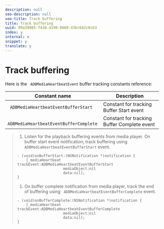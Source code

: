 ```yaml
---
description: null
seo-description: null
seo-title: Track buffering
title: Track buffering
uuid: 99a39065-f430-4190-9880-43bc642c0cb3
index: y
internal: n
snippet: y
translate: y
---
```


# Track buffering

Here is the ` ADBMediaHeartbeatEvent` buffer tracking constants reference: 



|  Constant name  | Description  |
|---|---|
|  ` ADBMediaHeartbeatEventBufferStart`  | Constant for tracking Buffer Start event  |
|  ` ADBMediaHeartbeatEventBufferComplete`  | Constant for tracking Buffer Complete event  |


>1. Listen for the playback buffering events from media player. On buffer start event notification, track buffering using ` ADBMediaHeartbeatEventBufferStart` event.
>
>   ```
>   - (void)onBufferStart:(NSNotification *)notification { 
>       [_mediaHeartbeat trackEvent:ADBMediaHeartbeatEventBufferStart  
>                        mediaObject:nil  
>                        data:nil]; 
>   } 
>   
>   ```
>
>1. On buffer complete notification from media player, track the end of buffering using ` ADBMediaHeartbeatEventBufferComplete` event.
>
>   ```
>   - (void)onBufferComplete:(NSNotification *)notification { 
>       [_mediaHeartbeat trackEvent:ADBMediaHeartbeatEventBufferComplete  
>                        mediaObject:nil  
>                        data:nil]; 
>   } 
>   
>   ```
>
